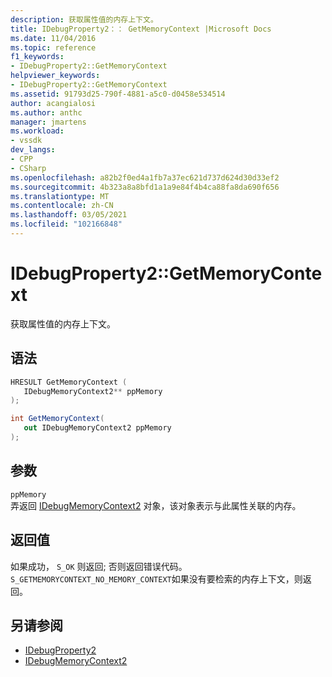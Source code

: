 ```yaml
---
description: 获取属性值的内存上下文。
title: IDebugProperty2：： GetMemoryContext |Microsoft Docs
ms.date: 11/04/2016
ms.topic: reference
f1_keywords:
- IDebugProperty2::GetMemoryContext
helpviewer_keywords:
- IDebugProperty2::GetMemoryContext
ms.assetid: 91793d25-790f-4881-a5c0-d0458e534514
author: acangialosi
ms.author: anthc
manager: jmartens
ms.workload:
- vssdk
dev_langs:
- CPP
- CSharp
ms.openlocfilehash: a82b2f0ed4a1fb7a37ec621d737d624d30d33ef2
ms.sourcegitcommit: 4b323a8a8bfd1a1a9e84f4b4ca88fa8da690f656
ms.translationtype: MT
ms.contentlocale: zh-CN
ms.lasthandoff: 03/05/2021
ms.locfileid: "102166848"
---
```

# <a name="idebugproperty2getmemorycontext"></a>IDebugProperty2::GetMemoryContext
获取属性值的内存上下文。

## <a name="syntax"></a>语法

```cpp
HRESULT GetMemoryContext ( 
   IDebugMemoryContext2** ppMemory
);
```

```csharp
int GetMemoryContext(
   out IDebugMemoryContext2 ppMemory
);
```

## <a name="parameters"></a>参数
`ppMemory`\
弄返回 [IDebugMemoryContext2](../../../extensibility/debugger/reference/idebugmemorycontext2.md) 对象，该对象表示与此属性关联的内存。

## <a name="return-value"></a>返回值
 如果成功， `S_OK` 则返回; 否则返回错误代码。 `S_GETMEMORYCONTEXT_NO_MEMORY_CONTEXT`如果没有要检索的内存上下文，则返回。

## <a name="see-also"></a>另请参阅
- [IDebugProperty2](../../../extensibility/debugger/reference/idebugproperty2.md)
- [IDebugMemoryContext2](../../../extensibility/debugger/reference/idebugmemorycontext2.md)
